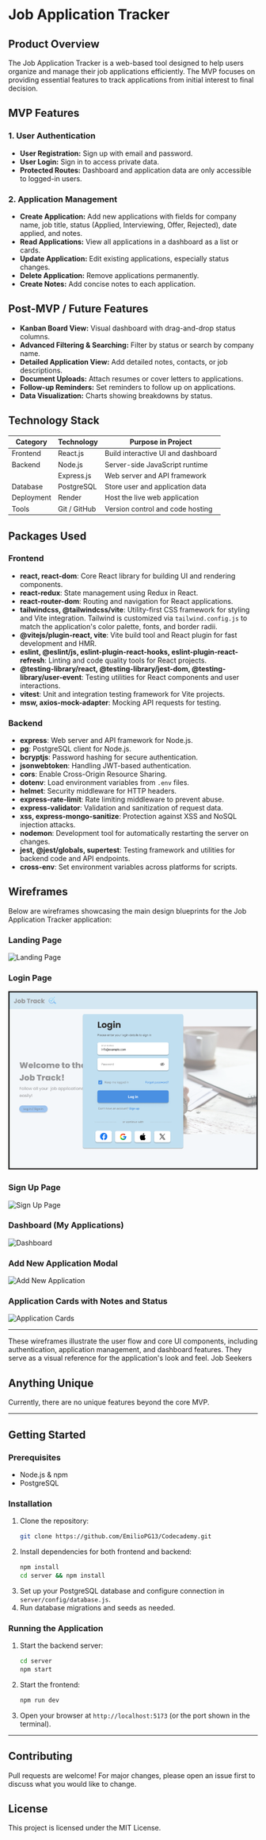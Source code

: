 
# Job Application Tracker

## Product Overview
The Job Application Tracker is a web-based tool designed to help users organize and manage their job applications efficiently. The MVP focuses on providing essential features to track applications from initial interest to final decision.

## MVP Features
### 1. User Authentication
- **User Registration:** Sign up with email and password.
- **User Login:** Sign in to access private data.
- **Protected Routes:** Dashboard and application data are only accessible to logged-in users.

### 2. Application Management
- **Create Application:** Add new applications with fields for company name, job title, status (Applied, Interviewing, Offer, Rejected), date applied, and notes.
- **Read Applications:** View all applications in a dashboard as a list or cards.
- **Update Application:** Edit existing applications, especially status changes.
- **Delete Application:** Remove applications permanently.
- **Create Notes:** Add concise notes to each application.

## Post-MVP / Future Features
- **Kanban Board View:** Visual dashboard with drag-and-drop status columns.
- **Advanced Filtering & Searching:** Filter by status or search by company name.
- **Detailed Application View:** Add detailed notes, contacts, or job descriptions.
- **Document Uploads:** Attach resumes or cover letters to applications.
- **Follow-up Reminders:** Set reminders to follow up on applications.
- **Data Visualization:** Charts showing breakdowns by status.

## Technology Stack
| Category   | Technology     | Purpose in Project                                      |
|------------|----------------|---------------------------------------------------------|
| Frontend   | React.js       | Build interactive UI and dashboard                      |
| Backend    | Node.js        | Server-side JavaScript runtime                          |
|            | Express.js     | Web server and API framework                            |
| Database   | PostgreSQL     | Store user and application data                         |
| Deployment | Render         | Host the live web application                           |
| Tools      | Git / GitHub   | Version control and code hosting                        |

## Packages Used


### Frontend
- **react, react-dom**: Core React library for building UI and rendering components.
- **react-redux**: State management using Redux in React.
- **react-router-dom**: Routing and navigation for React applications.
- **tailwindcss, @tailwindcss/vite**: Utility-first CSS framework for styling and Vite integration. Tailwind is customized via `tailwind.config.js` to match the application's color palette, fonts, and border radii.
- **@vitejs/plugin-react, vite**: Vite build tool and React plugin for fast development and HMR.
- **eslint, @eslint/js, eslint-plugin-react-hooks, eslint-plugin-react-refresh**: Linting and code quality tools for React projects.
- **@testing-library/react, @testing-library/jest-dom, @testing-library/user-event**: Testing utilities for React components and user interactions.
- **vitest**: Unit and integration testing framework for Vite projects.
- **msw, axios-mock-adapter**: Mocking API requests for testing.

### Backend
- **express**: Web server and API framework for Node.js.
- **pg**: PostgreSQL client for Node.js.
- **bcryptjs**: Password hashing for secure authentication.
- **jsonwebtoken**: Handling JWT-based authentication.
- **cors**: Enable Cross-Origin Resource Sharing.
- **dotenv**: Load environment variables from `.env` files.
- **helmet**: Security middleware for HTTP headers.
- **express-rate-limit**: Rate limiting middleware to prevent abuse.
- **express-validator**: Validation and sanitization of request data.
- **xss, express-mongo-sanitize**: Protection against XSS and NoSQL injection attacks.
- **nodemon**: Development tool for automatically restarting the server on changes.
- **jest, @jest/globals, supertest**: Testing framework and utilities for backend code and API endpoints.
- **cross-env**: Set environment variables across platforms for scripts.


## Wireframes


Below are wireframes showcasing the main design blueprints for the Job Application Tracker application:

### Landing Page
![Landing Page](./assets/Landing%20Page.png)

### Login Page
![Login Page](./assets/Login.png)

### Sign Up Page
![Sign Up Page](./assets/Sign%20in.png)

### Dashboard (My Applications)
![Dashboard](./assets/Main%20Page%20(Column).png)

### Add New Application Modal
![Add New Application](./assets/Add,%20Edit%20modal.png)

### Application Cards with Notes and Status
![Application Cards](./assets/Main%20Page%20(Grid).png)

---
These wireframes illustrate the user flow and core UI components, including authentication, application management, and dashboard features. They serve as a visual reference for the application's look and feel.
Job Seekers

## Anything Unique
Currently, there are no unique features beyond the core MVP.

---
## Getting Started

### Prerequisites
- Node.js & npm
- PostgreSQL

### Installation
1. Clone the repository:
	```bash
	git clone https://github.com/EmilioPG13/Codecademy.git
	```
2. Install dependencies for both frontend and backend:
	```bash
	npm install
	cd server && npm install
	```
3. Set up your PostgreSQL database and configure connection in `server/config/database.js`.
4. Run database migrations and seeds as needed.

### Running the Application
1. Start the backend server:
	```bash
	cd server
	npm start
	```
2. Start the frontend:
	```bash
	npm run dev
	```
3. Open your browser at `http://localhost:5173` (or the port shown in the terminal).

---
## Contributing
Pull requests are welcome! For major changes, please open an issue first to discuss what you would like to change.

## License
This project is licensed under the MIT License.
